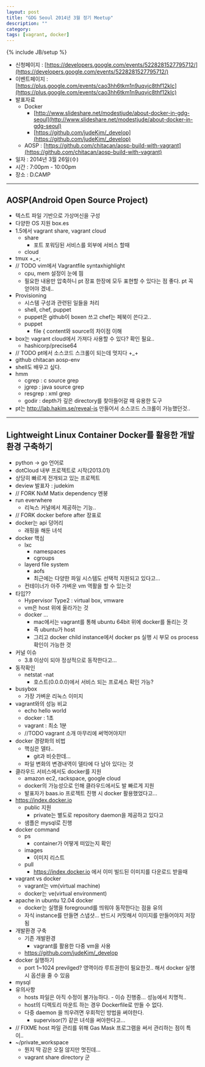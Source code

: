 ```yaml
---
layout: post
title: "GDG Seoul 2014년 3월 정기 Meetup"
description: ""
category: 
tags: [vagrant, docker]
---
```

{% include JB/setup %}

* 신청페이지 : [https://developers.google.com/events/5228281527795712/](https://developers.google.com/events/5228281527795712/)
* 이벤트페이지 : [https://plus.google.com/events/cao3hh6tkm1n9uqvjc8thf12klc](https://plus.google.com/events/cao3hh6tkm1n9uqvjc8thf12klc)
* 발표자료
   * Docker
      * [http://www.slideshare.net/modestjude/about-docker-in-gdg-seoul](http://www.slideshare.net/modestjude/about-docker-in-gdg-seoul)
      * [https://github.com/judeKim/_develop](https://github.com/judeKim/_develop)
   * AOSP : [https://github.com/chitacan/aosp-build-with-vagrant](https://github.com/chitacan/aosp-build-with-vagrant)
* 일자 : 2014년 3월 26일(수)
* 시간 : 7:00pm - 10:00pm
* 장소 : D.CAMP

---

## AOSP(Android Open Source Project)

   * 텍스트 파일 기반으로 가상머신을 구성
   * 다양한 OS 지원 box.es
   * 1.5에서 vagrant share, vagrant cloud
      * share
         * 포트 포워딩된 서비스를 외부에 서비스 할때
      * cloud
   * tmux +_+;
   * // TODO vim에서 Vagrantfile syntaxhighlight 
      * cpu, mem 설정이 눈에 띔
      * 필요한 내용만 압축하니 pt 장표 한장에 모두 표현할 수 있다는 점 좋다. pt 꼭 얻어야 겠네..
   * Provisioning
      * 시스템 구성과 관련된 일들을 처리
      * shell, chef, puppet
      * puppet은 github이 boxen 쓰고 chef는 페북이 쓴다고.. 
      * puppet
         * file { content와 source의 차이점 이해
   * box는 vagrant cloud에서 가져다 사용할 수 있다? 확인 필요..
      * hashicorp/precise64
   * // TODO  pt에서 소스코드 스크롤이 되는데 멋지다 +_+
   * github chitacan aosp-env
   * shell도 배우고 싶다. 
   * hmm
      * cgrep : c source grep
      * jgrep : java source grep
      * resgrep : xml grep
      * godir : depth가 깊은 directory를 찾아들어갈 때 유용한 도구
   * pt는 http://lab.hakim.se/reveal-js 만들어서 소스코드 스크롤이 가능했던것..

---

## Lightweight Linux Container Docker를 활용한 개발 환경 구축하기


* python -> go 언어로
* dotCloud 내부 프로젝트로 시작(2013.01)
* 상당히 빠르게 전개되고 있는 프로젝트
* deview 발표자 : judekim
* // FORK NxM Matix dependency 멘붕 
* run everwhere
    * 리눅스 커널에서 제공하는 기능.. 
* // FORK docker before after 장표로
* docker는 api 덩어리
    * 래핑을 해둔 녀석
* docker 핵심
    * lxc
        * namespaces
        * cgroups
    * layerd file system
        * aofs
        * 최근에는 다양한 파일 시스템도 선택적 지원되고 있다고... 
    * 컨테이너가 아주 가벼운 vm 역활을 할 수 있는것
* 타입??
    * Hypervisor Type2 : virtual box, vmware
    * vm은 host 위에 올라가는 것
    * docker ...
        * mac에서는 vagrant를 통해 ubuntu 64bit 위에 docker를 돌리는 것
        * 즉 ubuntu가 host
        * 그리고 docker child instance에서 docker ps 실행 시 부모 os process 확인이 가능한 것
* 커널 이슈
    * 3.8 이상이 되야 정상적으로 동작한다고…
* 동작확인
    * netstat -nat
        * 호스트(0.0.0.0)에서 서비스 되는 프로세스 확인 가능?
* busybox
    * 가장 가벼운 리눅스 이미지
* vagrant와의 성능 비교
    * echo hello world
    * docker : 1초
    * vagrant : 최소 1분
    * //TODO vagrant 소개 마무리에 써먹어야지!!
* docker 경량화의 비법
    * 핵심은 델타.. 
        * git과 비슷한데…
    * 파일 변화의 변경내역이 델타에 다 남아 있다는 것
* 클라우드 서비스에서도 docker를 지원
    * amazon ec2, rackspace, google cloud
    * docker의 가능성으로 인해 클라우드에서도 발 빠르게 지원
    * 발표자가 baas.io 프로젝트 진행 시 docker 활용했었다고…
* https://index.docker.io
    * public 지원
        * private는 별도로 repository daemon을 제공하고 있다고
    * 샘플은 mysql로 진행
* docker command
    * ps
        * container가 어떻게 떠있는지 확인
    * images
        * 이미지 리스트
    * pull 
        * https://index.docker.io 에서 이미 빌드된 이미지를 다운로드 받을때
* vagrant vs docker
    * vagrant는 vm(virtual machine)
    * docker는 ve(virtual environment)
* apache in ubuntu 12.04 docker
    * docker는 실행을 foreground를 띄워야 동작한다는 점을 유의
    * 자식 instance를 만들면 스냅샷… 반드시 커밋해서 이미지를 만들어야지 저장됨
* 개발환경 구축
    * 기존 개발환경
        * vagrant를 활용한 다중 vm을 사용
    * https://github.com/judeKim/_develop
* docker 실행하기
    * port 1~1024 previlged? 영역이라 루트권한이 필요한것.. 해서 docker 실행 시 옵션을 줄 수 있음
* mysql
* 유의사항
    * hosts 파일은 아직 수정이 불가능하다. - 이슈 진행중… 성능에서 치명적.. 
    * host의 디렉토리 마운트 하는 경우 Dockerfile로 만들 수 없다.
    * 다중 daemon 을 띄우려면 우회적인 방법을 써야한다.
        * supervisor(?) 같은 녀석을 써야한다고…
* // FIXME host 파일 관리를 위해 Gas Mask 프로그램을 써서 관리하는 점이 특이..
* ~/private_workspace
    * 뭔지 딱 감은 오질 않지만 멋진데…
    * vagrant share directory 군